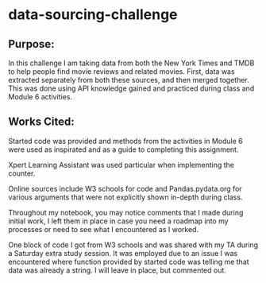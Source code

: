 # data-sourcing-challenge

## Purpose:
In this challenge I am taking data from both the New York Times and TMDB to help people find movie reviews and related movies. First, data was extracted separately from both these sources, and then merged together. This was done using API knowledge gained and practiced during class and Module 6 activities.

## Works Cited:
Started code was provided and methods from the activities in Module 6 were used as inspirated and as a guide to completing this assignment.

Xpert Learning Assistant was used particular when implementing the counter.

Online sources include W3 schools for code and Pandas.pydata.org for various arguments that were not explicitly shown in-depth during class.

Throughout my notebook, you may notice comments that I made during initial work, I left them in place in case you need a roadmap into my processes or need to see what I encountered as I worked.

One block of code I got from W3 schools and was shared with my TA during a Saturday extra study session. It was employed due to an issue I was encountered where function provided by started code was telling me that data was already a string. I will leave in place, but commented out.